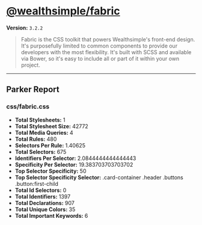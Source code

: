 # [@wealthsimple/fabric]( http://fabric.wealthsimple.com )

**Version:** `3.2.2`

> Fabric is the CSS toolkit that powers Wealthsimple's front-end design. It's purposefully limited to common components to provide our developers with the most flexibility. It's built with SCSS and available via Bower, so it's easy to include all or part of it within your own project.

* * *

## Parker Report

### css/fabric.css

- **Total Stylesheets:** 1
- **Total Stylesheet Size:** 42772
- **Total Media Queries:** 4
- **Total Rules:** 480
- **Selectors Per Rule:** 1.40625
- **Total Selectors:** 675
- **Identifiers Per Selector:** 2.0844444444444443
- **Specificity Per Selector:** 19.383703703703702
- **Top Selector Specificity:** 50
- **Top Selector Specificity Selector:** .card-container .header .buttons .button:first-child
- **Total Id Selectors:** 0
- **Total Identifiers:** 1397
- **Total Declarations:** 907
- **Total Unique Colors:** 35
- **Total Important Keywords:** 6
